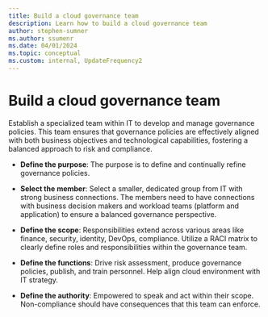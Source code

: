 ```yaml
---
title: Build a cloud governance team
description: Learn how to build a cloud governance team
author: stephen-sumner
ms.author: ssumenr
ms.date: 04/01/2024
ms.topic: conceptual
ms.custom: internal, UpdateFrequency2
---
```


# Build a cloud governance team

Establish a specialized team within IT to develop and manage governance policies. This team ensures that governance policies are effectively aligned with both business objectives and technological capabilities, fostering a balanced approach to risk and compliance.

- **Define the purpose**: The purpose is to define and continually refine governance policies.

- **Select the member**: Select a smaller, dedicated group from IT with strong business connections. The members need to have connections with business decision makers and workload teams (platform and application) to ensure a balanced governance perspective.

- **Define the scope**: Responsibilities extend across various areas like finance, security, identity, DevOps, compliance. Utilize a RACI matrix to clearly define roles and responsibilities within the governance team.

- **Define the functions**: Drive risk assessment, produce governance policies, publish, and train personnel. Help align cloud environment with IT strategy.

- **Define the authority**: Empowered to speak and act within their scope. Non-compliance should have consequences that this team can enforce.
